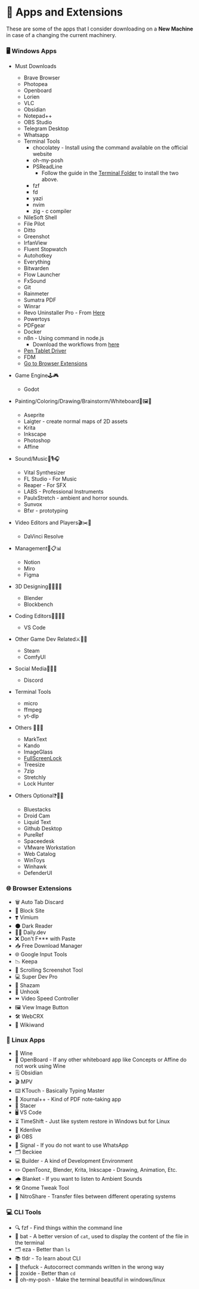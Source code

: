 # 📱 Apps and Extensions

These are some of the apps that I consider downloading on a **New Machine** in case of a changing the current machinery.

### 🖥️ Windows Apps
- Must Downloads 
	- Brave Browser
	- Photopea
	- Openboard
	- Lorien
	- VLC
	- Obsidian
	- Notepad++
	- OBS Studio
	- Telegram Desktop
	- Whatsapp
	- Terminal Tools
		- chocolatey - Install using the command available on the official website
		- oh-my-posh
		- PSReadLine
			- Follow the guide in the [Terminal Folder](https://github.com/nobraingamedev/Customizations/tree/main/Terminal) to install the two above.
		- fzf
		- fd
		- yazi
        - nvim
        - zig - c compiler 
	- NileSoft Shell
	- File Pilot
	- Ditto
	- Greenshot
	- IrfanView
	- Fluent Stopwatch
	- Autohotkey
	- Everything
	- Bitwarden
	- Flow Launcher
	- FxSound
	- Git
	- Rainmeter
	- Sumatra PDF
	- Winrar
	- Revo Uninstaller Pro - From [Here](https://taiwebs.com)
	- Powertoys
	- PDFgear
	- Docker
	- n8n - Using command in node.js
		- Download the workflows from [here](https://github.com/nobraingamedev/Customizations/raw/refs/heads/main/Apps%20List/n8n%20~%201.107.4%20.rar)
	- [Pen Tablet Driver](https://www.xp-pen.com/download/deco-mini7.html)
	- FDM
	- [Go to Browser Extensions](#-browser-extensions)

- Game Engine🕹️🎮
	- Godot
- Painting/Coloring/Drawing/Brainstorm/Whiteboard🎨🖼️🧠
	- Aseprite
	- Laigter - create normal maps of 2D assets
	- Krita
	- Inkscape
	- Photoshop
	- Affine
- Sound/Music🎹🎙️🎧
	- Vital Synthesizer 
	- FL Studio - For Music
	- Reaper - For SFX
	- LABS - Professional Instruments
	- PaulxStretch - ambient and horror sounds.
	- Sunvox 
	- Bfxr - prototyping
- Video Editors and Players🎬✂️🎥
	- DaVinci Resolve
- Management📅📋📊
	- Notion
	- Miro
	- Figma
- 3D Designing🧱🔮🧑‍💻
	- Blender
	- Blockbench
- Coding Editors👩‍💻🔧📝
	- VS Code
- Other Game Dev Related⚔️🧩🎯
	- Steam
	- ComfyUI
- Social Media📱💬🌐
	- Discord
- Terminal Tools
	- micro
	- ffmpeg
	- yt-dlp
- Others 📐📏🗿
	- MarkText
	- Kando
	- ImageGlass
	- [FullScreenLock](https://github.com/blaberry/FullscreenLock)
	- Treesize
	- 7zip
	- Stretchly
	- Lock Hunter
- Others Optional❓🧩🎲
	- Bluestacks
	- Droid Cam
	- Liquid Text
	- Github Desktop
	- PureRef
	- Spaceedesk
	- VMware Workstation
	- Web Catalog
	- WinToys
	- Winhawk
	- DefenderUI

### 🌐 Browser Extensions

- 🗑️ Auto Tab Discard
- 🚫 Block Site
- ❣️ Vimium
- 🌑 Dark Reader
- 🧑‍💻 Daily.dev
- ❌ Don't F\*\*\* with Paste
- 📥 Free Download Manager
- 🌐 Google Input Tools
- 📉 Keepa
- 📸 Scrolling Screenshot Tool
- 💻 Super Dev Pro
- 🎵 Shazam
- 🔗 Unhook
- ⏩ Video Speed Controller
- 🖼️ View Image Button
- 🛠️ WebCRX
- 📰 Wikiwand

### 🐧 Linux Apps

- 🍷 Wine
- 📝 OpenBoard - If any other whiteboard app like Concepts or Affine do not work using Wine
- 🗒️ Obsidian
- 🎬 MPV
- ⌨️ KTouch - Basically Typing Master
- 📝 Xournal++ - Kind of PDF note-taking app
- 🚀 Stacer
- 🖥️ VS Code
- ⏳ TimeShift - Just like system restore in Windows but for Linux
- 🎥 Kdenlive
- 📹 OBS
- 📱 Signal - If you do not want to use WhatsApp
- 🗂️ Beckiee
- 💻 Builder - A kind of Development Environment
- ✏️ OpenToonz, Blender, Krita, Inkscape - Drawing, Animation, Etc.
- 🌧️ Blanket - If you want to listen to Ambient Sounds
- 🛠️ Gnome Tweak Tool
- 🔄 NitroShare - Transfer files between different operating systems

### 💻 CLI Tools

- 🔍 fzf - Find things within the command line
- 📄 bat - A better version of `cat`, used to display the content of the file in the terminal
- 🗂️ eza - Better than `ls`
- 📚 tldr - To learn about CLI
- 🤦 thefuck - Autocorrect commands written in the wrong way
- 📂 zoxide - Better than `cd`
- 🌈 oh-my-posh - Make the terminal beautiful in windows/linux
